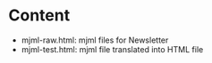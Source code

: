 # Content

* mjml-raw.html: mjml files for Newsletter 
* mjml-test.html: mjml file translated into HTML file
